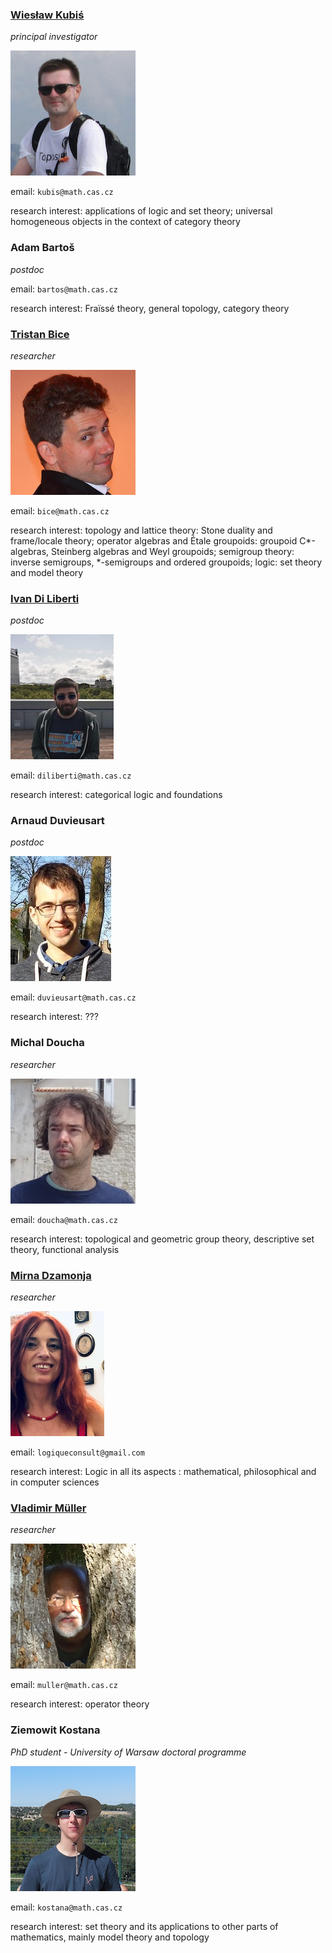 <style>

</style>

<div class="team">
<div>

### [Wiesław Kubiś](https://users.math.cas.cz/~kubis/)

*principal investigator*

![Wieslaw](fotos/wieslaw-foto.png)

email: `kubis@math.cas.cz`

research interest: applications of logic and set theory; universal homogeneous objects in the context of category theory
</div>

<div>

### Adam Bartoš

*postdoc*

email: `bartos@math.cas.cz`

research interest: Fraïssé theory, general topology, category theory 
</div>

<div> 

### [Tristan Bice](https://sites.google.com/site/tristanbice/)

*researcher*

![Tristan](fotos/bice-foto.png)

email: `bice@math.cas.cz`

research interest: 
topology and lattice theory: Stone duality and frame/locale theory;
operator algebras and Étale groupoids: groupoid C\*-algebras, Steinberg algebras and Weyl groupoids;
semigroup theory: inverse semigroups, \*-semigroups and ordered groupoids;
logic: set theory and model theory
</div>

<div>

### [Ivan Di Liberti](https://diliberti.github.io)
*postdoc*

![Ivan](fotos/Ivan-foto.png)

email: `diliberti@math.cas.cz`

research interest: categorical logic and foundations
</div>

<div>

### Arnaud Duvieusart
*postdoc*

![Arnaud](fotos/Arnaud-foto.png)

email: `duvieusart@math.cas.cz`

research interest: ???
</div>

<div> 

### Michal Doucha
*researcher*

![doucha](fotos/doucha-foto.png)

email: `doucha@math.cas.cz`

research interest: topological and geometric group theory, descriptive set theory, functional analysis
</div>


<div> 

### [Mirna Dzamonja](https://www.logiqueconsult.eu)

*researcher*

![Mirna](fotos/Mirna-foto.png)

email: `logiqueconsult@gmail.com`

research interest: 
Logic in all its aspects : mathematical, philosophical and in computer sciences
</div>

<div> 

### [Vladimir Müller](http://www.math.cas.cz/homepage/main_page.php?id_membre=21)
*researcher*

![Muller](fotos/muler-foto.png)

email: `muller@math.cas.cz`

research interest: operator theory
</div>

<div> 

### Ziemowit Kostana
*PhD student - University of Warsaw doctoral programme*

![Kostana](fotos/kostana-foto.png)

email: `kostana@math.cas.cz`

research interest: set theory and its applications to other parts of mathematics, mainly model theory and topology
</div>
</div>
